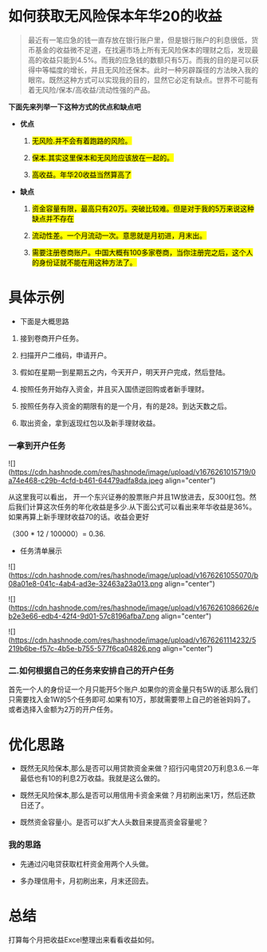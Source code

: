 # 如何获取无风险保本年华20的收益

> 最近有一笔应急的钱一直存放在银行账户里，但是银行账户的利息很低，货币基金的收益微不足道，在找遍市场上所有无风险保本的理财之后，发现最高的收益只能到4.5%。而我的应急钱的数额只有5万。而我的目的是可以获得中等幅度的增长，并且无风险还保本。此时一种另辟蹊径的方法映入我的眼帘。既然这种方式可以实现我的目的，显然它必定有缺点。世界不可能有着无风险/保本/高收益/流动性强的产品。

**下面先来列举一下这种方式的优点和缺点吧**

* **优点**
    
    1. <mark>无风险.并不会有着跑路的风险。</mark>
        
    2. <mark>保本.其实这里保本和无风险应该放在一起的。</mark>
        
    3. <mark>高收益。年华20收益当然算高了</mark>
        
* **缺点**
    
    1. <mark>资金容量有限，最高只有20万。突破比较难。但是对于我的5万来说这种缺点并不存在</mark>
        
    2. <mark>流动性差。一个月流动一次。意思就是月初进，月末出。</mark>
        
    3. <mark>需要注册卷商账户。中国大概有100多家卷商，当你注册完之后，这个人的身份证就不能在用这种方法了。</mark>
        

# 具体示例

* 下面是大概思路
    

1. 接到卷商开户任务。
    
2. 扫描开户二维码，申请开户。
    
3. 假如在星期一到星期五之内，今天开户，明天开户完成，然后登陆。
    
4. 按照任务开始存入资金，并且买入国债逆回购或者新手理财。
    
5. 按照任务存入资金的期限有的是一个月，有的是28。到达天数之后。
    
6. 取出资金，拿到返现红包以及新手理财收益。
    

### 一拿到开户任务

![](https://cdn.hashnode.com/res/hashnode/image/upload/v1676261015719/0a74e468-c29b-4cfd-b461-64479adfa8da.jpeg align="center")

从这里我可以看出， 开一个东兴证券的股票账户并且1W放进去，反300红包。然后我们计算这次任务的年化收益是多少.从下面公式可以看出来年华收益是36%。如果再算上新手理财收益70的话。收益会更好

（300 \* 12 / 100000）= 0.36.

* 任务清单展示
    

![](https://cdn.hashnode.com/res/hashnode/image/upload/v1676261055070/b08a01e8-041c-4ab4-ad3e-32463a23a013.png align="center")

![](https://cdn.hashnode.com/res/hashnode/image/upload/v1676261086626/eb2e3e66-edb4-42f4-9d01-57c8196afba7.png align="center")

![](https://cdn.hashnode.com/res/hashnode/image/upload/v1676261114232/5219b6be-f57c-4b5e-b755-577f6ca04826.png align="center")

### 二.如何根据自己的任务来安排自己的开户任务

首先一个人的身份证一个月只能开5个账户.如果你的资金量只有5W的话.那么我们只需要找入金1W的5个任务即可.如果有10万，那就需要带上自己的爸爸妈妈了。或者选择入金额为2万的开户任务。

# 优化思路

* 既然无风险保本,那么是否可以用贷款资金来做？招行闪电贷20万利息3.6.一年最低也有10的利息2万收益。我就是这么做的。
    
* 既然无风险保本,那么是否可以用信用卡资金来做？月初刷出来1万，然后还款日还了。
    
* 既然资金容量小。是否可以扩大人头数目来提高资金容量呢？
    

### 我的思路

* 先通过闪电贷获取杠杆资金用两个人头做。
    
* 多办理信用卡，月初刷出来，月末还回去。
    

# 总结

打算每个月把收益Excel整理出来看看收益如何。